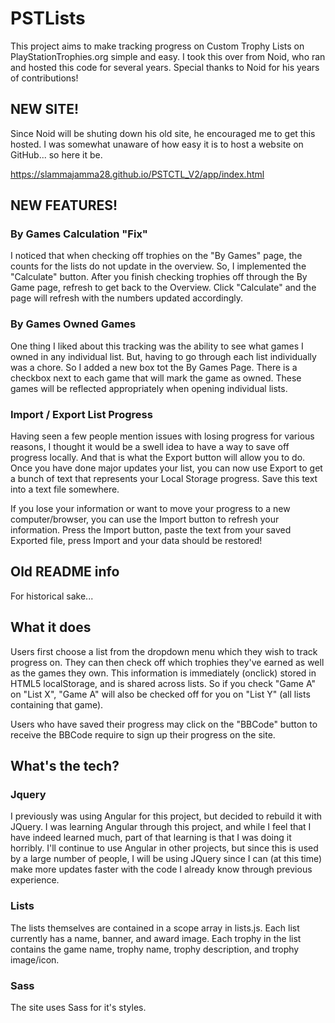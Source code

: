 # PSTLists

This project aims to make tracking progress on Custom Trophy Lists on PlayStationTrophies.org simple and easy. I took this over from Noid, who ran and hosted this code for several years. Special thanks to Noid for his years of contributions!

## NEW SITE!

Since Noid will be shuting down his old site, he encouraged me to get this hosted. I was somewhat unaware of how easy it is to host a website on GitHub... so here it be.

https://slammajamma28.github.io/PSTCTL_V2/app/index.html

## NEW FEATURES!

### By Games Calculation "Fix"

I noticed that when checking off trophies on the "By Games" page, the counts for the lists do not update in the overview. So, I implemented the "Calculate" button. After you finish checking trophies off through the By Game page, refresh to get back to the Overview. Click "Calculate" and the page will refresh with the numbers updated accordingly.

### By Games Owned Games

One thing I liked about this tracking was the ability to see what games I owned in any individual list. But, having to go through each list individually was a chore. So I added a new box tot the By Games Page. There is a checkbox next to each game that will mark the game as owned. These games will be reflected appropriately when opening individual lists.

### Import / Export List Progress

Having seen a few people mention issues with losing progress for various reasons, I thought it would be a swell idea to have a way to save off progress locally. And that is what the Export button will allow you to do. Once you have done major updates your list, you can now use Export to get a bunch of text that represents your Local Storage progress. Save this text into a text file somewhere. 

If you lose your information or want to move your progress to a new computer/browser, you can use the Import button to refresh your information. Press the Import button, paste the text from your saved Exported file, press Import and your data should be restored!


## Old README info

For historical sake...

## What it does

Users first choose a list from the dropdown menu which they wish to track progress on. They can then check off which trophies they've earned as well as the games they own. This information is immediately (onclick) stored in HTML5 localStorage, and is shared across lists. So if you check "Game A" on "List X", "Game A" will also be checked off for you on "List Y" (all lists containing that game).

Users who have saved their progress may click on the "BBCode" button to receive the BBCode require to sign up their progress on the site.

## What's the tech?

### Jquery

I previously was using Angular for this project, but decided to rebuild it with JQuery. I was learning Angular through this project, and while I feel that I have indeed learned much, part of that learning is that I was doing it horribly. I'll continue to use Angular in other projects, but since this is used by a large number of people, I will be using JQuery since I can (at this time) make more updates faster with the code I already know through previous experience.

### Lists

The lists themselves are contained in a scope array in lists.js. Each list currently has a name, banner, and award image. Each trophy in the list contains the game name, trophy name, trophy description, and trophy image/icon.

### Sass

The site uses Sass for it's styles.
